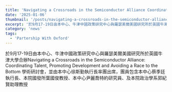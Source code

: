 ```yaml
---
title: 'Navigating a Crossroads in the Semiconductor Alliance Coordinating Talent, Promoting Development and Avoiding a Race to the Bottom'
date: '2025-01-06'
thumbnail: '/posts/navigating-a-crossroads-in-the-semiconductor-alliance-coordinating-talent-promoting-development-and-avoiding-a-race-to-the-bottom/img-01.jpg'
excerpt: '於9月17-19日由本中心、牛津中國政策研究中心與羅瑟美爾美國研究所於英國牛津大學合辦Navigating a Crossroads in the Semiconductor Alliance: Coordinating Talent'
category: 'news'
tags:
  - 'Partership With Oxford'
---
```


於9月17-19日由本中心、牛津中國政策研究中心與羅瑟美爾美國研究所於英國牛津大學合辦Navigating a Crossroads in the Semiconductor Alliance: Coordinating Talent, Promoting Development and Avoiding a Race to the Bottom 學術研討會，並由本中心徐斯勤執行長率團出席，團員包含本中心蔡季廷執行長、本院國發所葉國俊教授、本中心尹麗喬特約研究員、及本院政治學系郭紀賢助理教授
